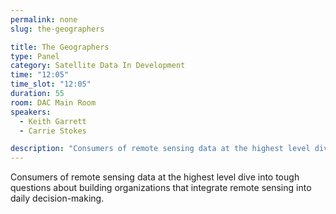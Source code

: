 ```yaml
---
permalink: none
slug: the-geographers

title: The Geographers
type: Panel
category: Satellite Data In Development
time: "12:05"
time_slot: "12:05"
duration: 55
room: DAC Main Room
speakers:
  - Keith Garrett
  - Carrie Stokes

description: "Consumers of remote sensing data at the highest level dive into tough questions about building organizations that integrate remote sensing into daily decision-making."
---
```

Consumers of remote sensing data at the highest level dive into tough questions about building organizations that integrate remote sensing into daily decision-making.
